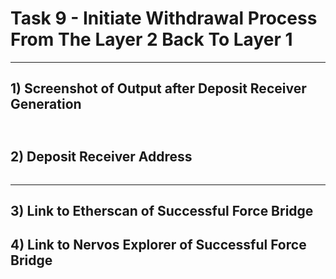 # Task 9 -  Initiate Withdrawal Process From The Layer 2 Back To Layer 1
---
## 1) Screenshot of Output after Deposit Receiver Generation
![]()
---
## 2) Deposit Receiver Address
```

```
---
## 3) Link to Etherscan of Successful Force Bridge
[]()
---
## 4) Link to Nervos Explorer of Successful Force Bridge
[]()

